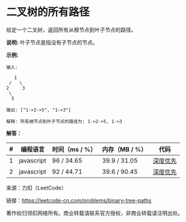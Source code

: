 # 二叉树的所有路径

给定一个二叉树，返回所有从根节点到叶子节点的路径。

**说明:** 叶子节点是指没有子节点的节点。

**示例:**

``` javacript
输入:

   1
 /   \
2     3
 \
  5

输出: ["1->2->5", "1->3"]

解释: 所有根节点到叶子节点的路径为: 1->2->5, 1->3
```

**解答：**

**#**|**编程语言**|**时间（ms / %）**|**内存（MB / %）**|**代码**
--|--|--|--|--
1|javascript|96 / 34.65|39.9 / 31.05|[深度优先](./javascript/ac_v1.js)
2|javascript|92 / 44.71|39.6 / 90.45|[深度优先](./javascript/ac_v2.js)

来源：力扣（LeetCode）

链接：https://leetcode-cn.com/problems/binary-tree-paths

著作权归领扣网络所有。商业转载请联系官方授权，非商业转载请注明出处。
